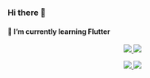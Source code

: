### Hi there 👋
#### 🌱 I’m currently learning Flutter
<p align="center">
  <a href="https://git.io/streak-stats">
    <img src="https://streak-stats.demolab.com?user=dieginin&theme=merko&hide_border=true&border_radius=0&background=EBEBEB00" />
    <img src="https://streak-stats.demolab.com?user=dieginin&theme=blood&hide_border=true&border_radius=0&mode=weekly&background=EBEBEB00&fire=EB5454" />
  </a>
 </p>

<p align="center">
  <a href="https://skillicons.dev">
    <img src="https://skillicons.dev/icons?i=css,dart,discord,docker,figma,firebase,flutter,git,github,heroku,html,js,md,mongodb,mysql" />
    <img src="https://skillicons.dev/icons?i=nodejs,php,postman,py,replit,sass,sqlite,stackoverflow,vscode,xd" />
  </a>
 </p>

<!--
**dieginin/dieginin** is a ✨ _special_ ✨ repository because its `README.md` (this file) appears on your GitHub profile.

Here are some ideas to get you started:

- 🔭 I’m currently working on ...
- 🌱 I’m currently learning ...
- 👯 I’m looking to collaborate on ...
- 🤔 I’m looking for help with ...
- 💬 Ask me about ...
- 📫 How to reach me: ...
- 😄 Pronouns: ...
- ⚡ Fun fact: ...
-->

